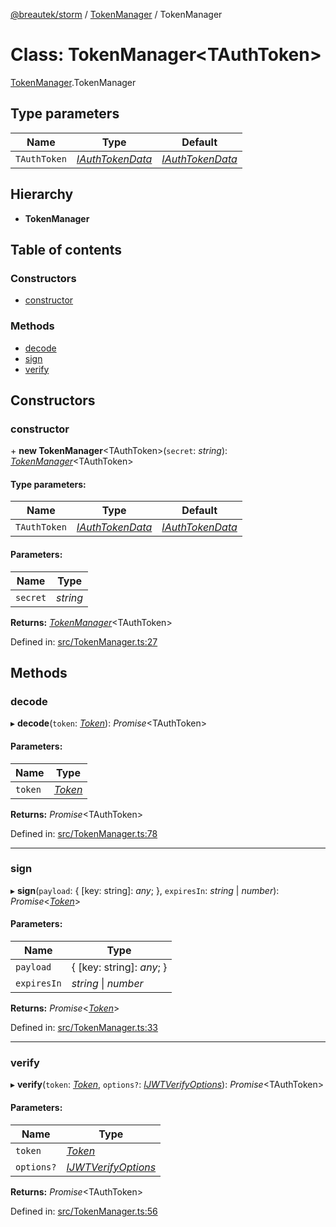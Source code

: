 [@breautek/storm](../README.md) / [TokenManager](../modules/tokenmanager.md) / TokenManager

# Class: TokenManager<TAuthToken\>

[TokenManager](../modules/tokenmanager.md).TokenManager

## Type parameters

Name | Type | Default |
------ | ------ | ------ |
`TAuthToken` | [*IAuthTokenData*](../interfaces/iauthtokendata.iauthtokendata-1.md) | [*IAuthTokenData*](../interfaces/iauthtokendata.iauthtokendata-1.md) |

## Hierarchy

* **TokenManager**

## Table of contents

### Constructors

- [constructor](tokenmanager.tokenmanager-1.md#constructor)

### Methods

- [decode](tokenmanager.tokenmanager-1.md#decode)
- [sign](tokenmanager.tokenmanager-1.md#sign)
- [verify](tokenmanager.tokenmanager-1.md#verify)

## Constructors

### constructor

\+ **new TokenManager**<TAuthToken\>(`secret`: *string*): [*TokenManager*](tokenmanager.tokenmanager-1.md)<TAuthToken\>

#### Type parameters:

Name | Type | Default |
------ | ------ | ------ |
`TAuthToken` | [*IAuthTokenData*](../interfaces/iauthtokendata.iauthtokendata-1.md) | [*IAuthTokenData*](../interfaces/iauthtokendata.iauthtokendata-1.md) |

#### Parameters:

Name | Type |
------ | ------ |
`secret` | *string* |

**Returns:** [*TokenManager*](tokenmanager.tokenmanager-1.md)<TAuthToken\>

Defined in: [src/TokenManager.ts:27](https://github.com/breautek/storm/blob/e9f4a60/src/TokenManager.ts#L27)

## Methods

### decode

▸ **decode**(`token`: [*Token*](token.token-1.md)): *Promise*<TAuthToken\>

#### Parameters:

Name | Type |
------ | ------ |
`token` | [*Token*](token.token-1.md) |

**Returns:** *Promise*<TAuthToken\>

Defined in: [src/TokenManager.ts:78](https://github.com/breautek/storm/blob/e9f4a60/src/TokenManager.ts#L78)

___

### sign

▸ **sign**(`payload`: { [key: string]: *any*;  }, `expiresIn`: *string* \| *number*): *Promise*<[*Token*](token.token-1.md)\>

#### Parameters:

Name | Type |
------ | ------ |
`payload` | { [key: string]: *any*;  } |
`expiresIn` | *string* \| *number* |

**Returns:** *Promise*<[*Token*](token.token-1.md)\>

Defined in: [src/TokenManager.ts:33](https://github.com/breautek/storm/blob/e9f4a60/src/TokenManager.ts#L33)

___

### verify

▸ **verify**(`token`: [*Token*](token.token-1.md), `options?`: [*IJWTVerifyOptions*](../interfaces/ijwtverifyoptions.ijwtverifyoptions-1.md)): *Promise*<TAuthToken\>

#### Parameters:

Name | Type |
------ | ------ |
`token` | [*Token*](token.token-1.md) |
`options?` | [*IJWTVerifyOptions*](../interfaces/ijwtverifyoptions.ijwtverifyoptions-1.md) |

**Returns:** *Promise*<TAuthToken\>

Defined in: [src/TokenManager.ts:56](https://github.com/breautek/storm/blob/e9f4a60/src/TokenManager.ts#L56)
